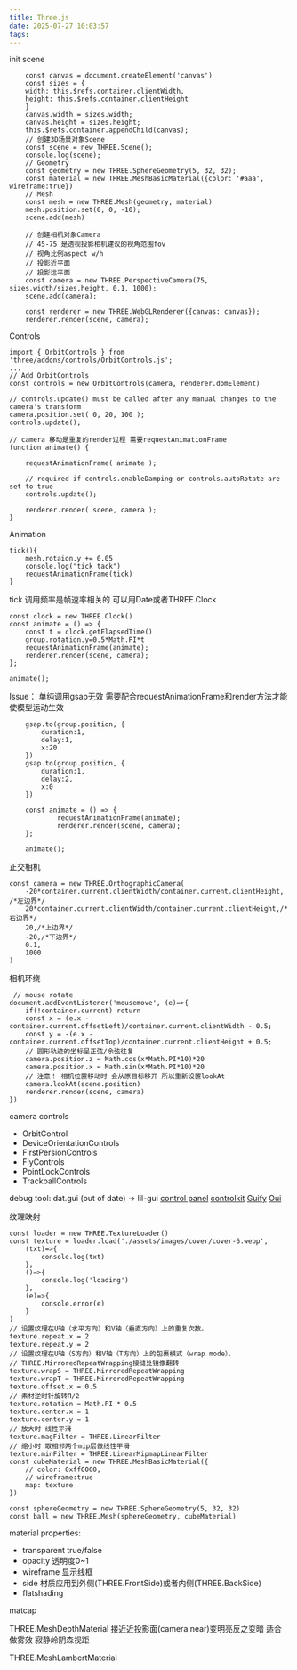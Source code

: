 ```yaml
---
title: Three.js
date: 2025-07-27 10:03:57
tags:
---
```


init scene
```
    const canvas = document.createElement('canvas')
    const sizes = {
    width: this.$refs.container.clientWidth,
    height: this.$refs.container.clientHeight
    }
    canvas.width = sizes.width;
    canvas.height = sizes.height;
    this.$refs.container.appendChild(canvas);
    // 创建3D场景对象Scene
    const scene = new THREE.Scene();
    console.log(scene); 
    // Geometry
    const geometry = new THREE.SphereGeometry(5, 32, 32);
    const material = new THREE.MeshBasicMaterial({color: '#aaa', wireframe:true})
    // Mesh
    const mesh = new THREE.Mesh(geometry, material)
    mesh.position.set(0, 0, -10);
    scene.add(mesh)

    // 创建相机对象Camera
    // 45-75 是透视投影相机建议的视角范围fov
    // 视角比例aspect w/h
    // 投影近平面
    // 投影远平面
    const camera = new THREE.PerspectiveCamera(75, sizes.width/sizes.height, 0.1, 1000);
    scene.add(camera);

    const renderer = new THREE.WebGLRenderer({canvas: canvas});
    renderer.render(scene, camera);
```

Controls
```
import { OrbitControls } from 'three/addons/controls/OrbitControls.js';
...
// Add OrbitControls
const controls = new OrbitControls(camera, renderer.domElement)

// controls.update() must be called after any manual changes to the camera's transform
camera.position.set( 0, 20, 100 );
controls.update();

// camera 移动是重复的render过程 需要requestAnimationFrame
function animate() {

	requestAnimationFrame( animate );

	// required if controls.enableDamping or controls.autoRotate are set to true
	controls.update();

	renderer.render( scene, camera );
}
```

Animation
```
tick(){
    mesh.rotaion.y += 0.05
    console.log("tick tack")
    requestAnimationFrame(tick)
}
```
tick  调用频率是帧速率相关的 可以用Date或者THREE.Clock
```
const clock = new THREE.Clock()
const animate = () => {
    const t = clock.getElapsedTime()
    group.rotation.y=0.5*Math.PI*t
    requestAnimationFrame(animate);
    renderer.render(scene, camera);
};

animate();
```

Issue： 单纯调用gsap无效 需要配合requestAnimationFrame和render方法才能使模型运动生效
```
    gsap.to(group.position, {
        duration:1,
        delay:1,
        x:20
    })
    gsap.to(group.position, {
        duration:1,
        delay:2,
        x:0
    })
   
    const animate = () => {
            requestAnimationFrame(animate);
            renderer.render(scene, camera);
    };

    animate();
```

正交相机
```
const camera = new THREE.OrthographicCamera(
    -20*container.current.clientWidth/container.current.clientHeight, /*左边界*/
    20*container.current.clientWidth/container.current.clientHeight,/*右边界*/
    20,/*上边界*/
    -20,/*下边界*/
    0.1,
    1000
)
```

相机环绕
```
 // mouse rotate
document.addEventListener('mousemove', (e)=>{
    if(!container.current) return
    const x = (e.x - container.current.offsetLeft)/container.current.clientWidth - 0.5;
    const y = -(e.x - container.current.offsetTop)/container.current.clientHeight + 0.5;
    // 圆形轨迹的坐标呈正弦/余弦往复
    camera.position.z = Math.cos(x*Math.PI*10)*20
    camera.position.x = Math.sin(x*Math.PI*10)*20
    // 注意！ 相机位置移动时 会从原目标移开 所以重新设置lookAt
    camera.lookAt(scene.position)
    renderer.render(scene, camera)
})
```

camera controls
+ OrbitControl
+ DeviceOrientationControls
+ FirstPersionControls
+ FlyControls
+ PointLockControls
+ TrackballControls

debug tool: 
dat.gui (out of date) -> lil-gui
[control panel](https://github.com/freeman-lab/control-panel)
[controlkit](https://github.com/automat/controlkit.js)
[Guify](https://github.com/colejd/guify)
[Oui](https://github.com/wearekuva/oui)

纹理映射

```
const loader = new THREE.TextureLoader()
const texture = loader.load('./assets/images/cover/cover-6.webp',
    (txt)=>{
        console.log(txt)
    },
    ()=>{
        console.log('loading')
    },
    (e)=>{
        console.error(e)
    }
)
// 设置纹理在U轴（水平方向）和V轴（垂直方向）上的重复次数。
texture.repeat.x = 2
texture.repeat.y = 2
// 设置纹理在U轴（S方向）和V轴（T方向）上的包裹模式（wrap mode）。
// THREE.MirroredRepeatWrapping接缝处镜像翻转
texture.wrapS = THREE.MirroredRepeatWrapping
texture.wrapT = THREE.MirroredRepeatWrapping
texture.offset.x = 0.5
// 素材逆时针旋转Π/2
texture.rotation = Math.PI * 0.5
texture.center.x = 1
texture.center.y = 1
// 放大时 线性平滑
texture.magFilter = THREE.LinearFilter
// 缩小时 取相邻两个mip层做线性平滑
texture.minFilter = THREE.LinearMipmapLinearFilter
const cubeMaterial = new THREE.MeshBasicMaterial({
    // color: 0xff0000, 
    // wireframe:true
    map: texture
})

const sphereGeometry = new THREE.SphereGeometry(5, 32, 32)
const ball = new THREE.Mesh(sphereGeometry, cubeMaterial)
```

material properties:
+ transparent true/false
+ opacity 透明度0~1
+ wireframe 显示线框
+ side 材质应用到外侧(THREE.FrontSide)或者内侧(THREE.BackSide)
+ flatshading

matcap

THREE.MeshDepthMaterial 接近近投影面(camera.near)变明亮反之变暗 适合做雾效 寂静岭阴森视距

THREE.MeshLambertMaterial